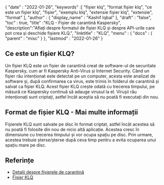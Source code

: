 {
  "date" : "2022-01-26",
  "keywords" :[ "fișier klq", "format fișier klq", "ce este un fișier klq", "fișier", "exemplu klq", "extensie fișier klq", "extensie", "format" ],
  "author" : {
    "display_name" : "Kashif Iqbal"
},
  "draft" : "false",
  "toc" : true,
  "title" :"KLQ - Fișier de carantină Kaspersky",
  "description":"Aflați despre formatul de fișier KLQ și despre API-urile care pot crea și deschide fișiere KLQ.",
  "linktitle" : "KLQ",
  "menu" : {
    "docs" : {
      "parent" : "misc"
}
},
  "lastmod" : "2022-01-26"
}

## Ce este un fișier KLQ?

Un fișier KLQ este un fișier de carantină creat de software-ul de securitate Kaspersky, cum ar fi Kaspersky Anti-Virus și Internet Security. Când un fișier rău intenționat este detectat pe un computer, acesta este analizat de software și, după confirmarea ca virus, este trimis în folderul de carantină și salvat ca fișier KLQ. Acest fișier KLQ crește odată cu trecerea timpului, pe măsură ce Kaspersky continuă să adauge virusul la el. Virușii rău intenționați sunt criptați, astfel încât aceștia să nu poată fi executați din nou.

## Format de fișier KLQ - Mai multe informații

Fișierele KLQ sunt salvate pe disc în format criptat, astfel încât acestea să nu poată fi folosite din nou de nicio altă aplicație. Acestea cresc în dimensiune cu trecerea timpului și vor ocupa spațiu pe disc. Prin urmare, acestea trebuie șterse/șterse după ceva timp pentru a evita ocuparea unui spațiu mare pe disc.

## Referințe

* [Detalii despre fișierele de carantină](https://forum.kaspersky.com/)
* [Fișier KLQ](https://community.kaspersky.com/search?q=klq%20file)

